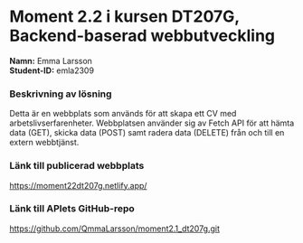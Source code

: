 # Moment 2.2 i kursen DT207G, Backend-baserad webbutveckling
**Namn:** Emma Larsson\
**Student-ID:** emla2309

### Beskrivning av lösning
Detta är en webbplats som används för att skapa ett CV med arbetslivserfarenheter. Webbplatsen använder sig av Fetch API för att hämta data (GET), skicka data (POST) samt radera data (DELETE) från och till en extern webbtjänst.

### Länk till publicerad webbplats
https://moment22dt207g.netlify.app/

### Länk till APIets GitHub-repo
https://github.com/QmmaLarsson/moment2.1_dt207g.git
